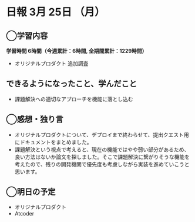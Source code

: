 # 日報  3月 25日 （月）

## ◯学習内容

**学習時間  6時間（今週累計：6時間, 全期間累計：1229時間）**

- オリジナルプロダクト 追加調査

## できるようになったこと、学んだこと

- 課題解決への適切なアプローチを機能に落とし込む

## ◯感想・独り言

- オリジナルプロダクトについて、デプロイまで終わらせて、提出クエスト用にドキュメントをまとめました。
- 課題解決という視点で考えると、現在の機能ではやや弱い部分があるため、良い方法はないか論文を探しました。そこで課題解決に繋がりそうな機能を考えたので、残りの開発機関で優先度も考慮しながら実装を進めていこうと思います。

## ◯明日の予定

- オリジナルプロダクト
- Atcoder
